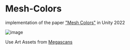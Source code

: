 # Mesh-Colors
implementation of the paper ["Mesh Colors"](http://www.cemyuksel.com/research/meshcolors/) in Unity 2022

![image](https://github.com/WeakKnight/Mesh-Colors/assets/12985760/2d60347f-98f9-4fba-9c99-f54efa518b42)

Use Art Assets from [Megascans](https://quixel.com/megascans/home?category=3D%20asset&category=food&assetId=tgykfhgpa)
